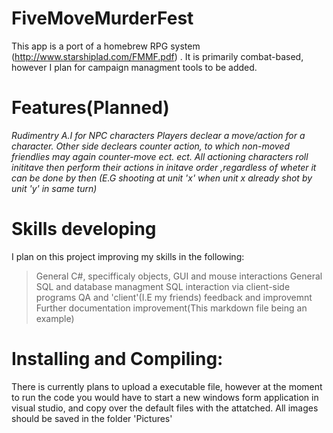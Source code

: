 # FiveMoveMurderFest
This app is a port of a homebrew RPG system (http://www.starshiplad.com/FMMF.pdf) .
It is primarily combat-based, however I plan for campaign managment tools to be added.

# Features(Planned)

*Rudimentry A.I for NPC characters*
*Players declear a move/action for a character. Other side declears counter action, to which non-moved friendlies may again counter-move*
*ect. ect. All actioning characters roll inititave then perform their actions in initave order ,regardless of wheter it can be done by then*
*(E.G shooting at unit 'x' when unit x already shot by unit 'y' in same turn)*

# Skills developing

I plan on this project improving my skills in the following:

>General C#, specifficaly objects, GUI and mouse interactions
>General SQL and database managment
>SQL interaction via client-side programs
>QA and 'client'(I.E my friends) feedback and improvemnt
>Further documentation improvement(This markdown file being an example)

# Installing and Compiling:

There is currently plans to upload a executable file, however at the moment to run the code you would have to start
a new windows form application in visual studio, and copy over the default files with the attatched.
All images should be saved in the folder 'Pictures'
